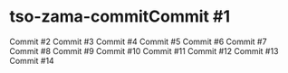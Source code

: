 # tso-zama-commitCommit #1
Commit #2
Commit #3
Commit #4
Commit #5
Commit #6
Commit #7
Commit #8
Commit #9
Commit #10
Commit #11
Commit #12
Commit #13
Commit #14
